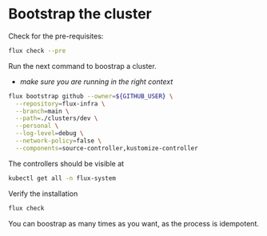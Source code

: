 # Bootstrap the cluster

Check for the pre-requisites:

```sh
flux check --pre
```

Run the next command to boostrap a cluster.

 * _make sure you are running in the right context_

 ```sh
 flux bootstrap github --owner=${GITHUB_USER} \
   --repository=flux-infra \
   --branch=main \
   --path=./clusters/dev \
   --personal \
   --log-level=debug \
   --network-policy=false \
   --components=source-controller,kustomize-controller
```


The controllers should be visible at

```sh
kubectl get all -n flux-system
```

Verify the installation
```sh
flux check
```

You can boostrap as many times as you want, as the process is idempotent.

